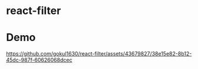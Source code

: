 ﻿# react-filter

# Demo



https://github.com/gokul1630/react-filter/assets/43679827/38e15e82-8b12-45dc-987f-60626068dcec


